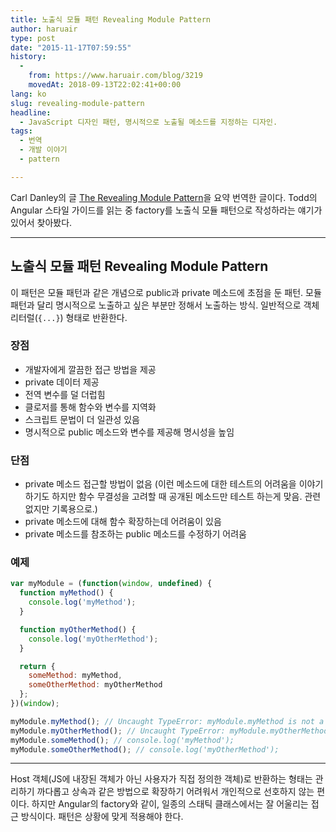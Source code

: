 ```yaml
---
title: 노출식 모듈 패턴 Revealing Module Pattern
author: haruair
type: post
date: "2015-11-17T07:59:55"
history:
  - 
    from: https://www.haruair.com/blog/3219
    movedAt: 2018-09-13T22:02:41+00:00
lang: ko
slug: revealing-module-pattern
headline:
  - JavaScript 디자인 패턴, 명시적으로 노출될 메소드를 지정하는 디자인.
tags:
  - 번역
  - 개발 이야기
  - pattern

---
```

Carl Danley의 글 [The Revealing Module Pattern][1]을 요약 번역한 글이다. Todd의 Angular 스타일 가이드를 읽는 중 factory를 노출식 모듈 패턴으로 작성하라는 얘기가 있어서 찾아봤다.

* * *

## 노출식 모듈 패턴 Revealing Module Pattern

이 패턴은 모듈 패턴과 같은 개념으로 public과 private 메소드에 초점을 둔 패턴. 모듈 패턴과 달리 명시적으로 노출하고 싶은 부분만 정해서 노출하는 방식. 일반적으로 객체 리터럴(`{...}`) 형태로 반환한다.

### 장점

  * 개발자에게 깔끔한 접근 방법을 제공
  * private 데이터 제공
  * 전역 변수를 덜 더럽힘
  * 클로저를 통해 함수와 변수를 지역화
  * 스크립트 문법이 더 일관성 있음
  * 명시적으로 public 메소드와 변수를 제공해 명시성을 높임

### 단점

  * private 메소드 접근할 방법이 없음 (이런 메소드에 대한 테스트의 어려움을 이야기하기도 하지만 함수 무결성을 고려할 때 공개된 메소드만 테스트 하는게 맞음. 관련 없지만 기록용으로.)
  * private 메소드에 대해 함수 확장하는데 어려움이 있음
  * private 메소드를 참조하는 public 메소드를 수정하기 어려움

### 예제

```javascript
var myModule = (function(window, undefined) {
  function myMethod() {
    console.log('myMethod');
  }

  function myOtherMethod() {
    console.log('myOtherMethod');
  }

  return {
    someMethod: myMethod,
    someOtherMethod: myOtherMethod
  };
})(window);

myModule.myMethod(); // Uncaught TypeError: myModule.myMethod is not a function
myModule.myOtherMethod(); // Uncaught TypeError: myModule.myOtherMethod is not a function
myModule.someMethod(); // console.log('myMethod');
myModule.someOtherMethod(); // console.log('myOtherMethod');
```

* * *

Host 객체(JS에 내장된 객체가 아닌 사용자가 직접 정의한 객체)로 반환하는 형태는 관리하기 까다롭고 상속과 같은 방법으로 확장하기 어려워서 개인적으로 선호하지 않는 편이다. 하지만 Angular의 factory와 같이, 일종의 스태틱 클래스에서는 잘 어울리는 접근 방식이다. 패턴은 상황에 맞게 적용해야 한다.

 [1]: https://carldanley.com/js-revealing-module-pattern/